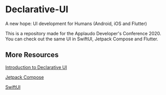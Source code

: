 # Declarative-UI
A new hope: UI development for Humans (Android, iOS and Flutter)

This is a repository made for the Applaudo Developer's Conference 2020.
You can check out the same UI in SwiftUI, Jetpack Compose and Flutter.

## More Resources

[Introduction to Declarative UI](https://flutter.dev/docs/get-started/flutter-for/declarative)

[Jetpack Compose](https://developer.android.com/jetpack/compose)

[SwiftUI](https://developer.apple.com/xcode/swiftui/)
